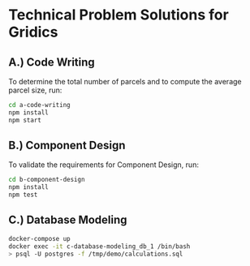 # Technical Problem Solutions for Gridics

## A.) Code Writing

To determine the total number of parcels and to compute the average parcel size, run:
```sh
cd a-code-writing
npm install
npm start
```

## B.) Component Design 

To validate the requirements for Component Design, run:
```sh
cd b-component-design 
npm install
npm test 
```

## C.) Database Modeling

```sh
docker-compose up
docker exec -it c-database-modeling_db_1 /bin/bash
> psql -U postgres -f /tmp/demo/calculations.sql
```